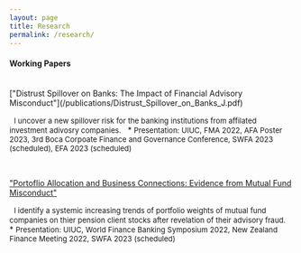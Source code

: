 ```yaml
---
layout: page
title: Research
permalink: /research/
---
```


#### **Working Papers** <br>
<br>
 ["Distrust Spillover on Banks: The Impact of Financial Advisory Misconduct"](/publications/Distrust_Spillover_on_Banks_J.pdf)

   $~$ <font size="2">I uncover a new spillover risk for the banking institutions from affilated investment adivosry companies.</font>
   $~$ * <font size="2"> Presentation: UIUC, FMA 2022, AFA Poster 2023, 3rd Boca Corpoate Finance and Governance Conference, SWFA 2023 (scheduled), EFA 2023 (scheduled)</font>

<br>

 ["Portoflio Allocation and Business Connections: Evidence from Mutual Fund Misconduct"]()

   $~$ <font size="2">I identify a systemic increasing trends of portfolio weights of mutual fund companies on thier pension client stocks after revelation of their advisory fraud.</font>
   $~$ * <font size="2"> Presentation: UIUC, World Finance Banking Symposium 2022, New Zealand Finance Meeting 2022, SWFA 2023 (scheduled)</font>

